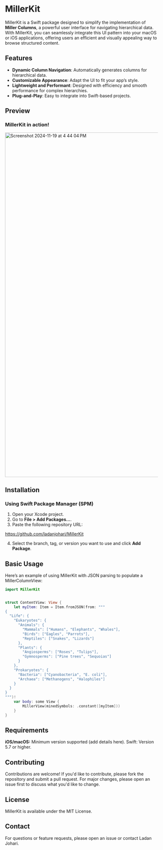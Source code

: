 # MillerKit

MillerKit is a Swift package designed to simplify the implementation of **Miller Columns**, a powerful user interface for navigating hierarchical data. With MillerKit, you can seamlessly integrate this UI pattern into your macOS or iOS applications, offering users an efficient and visually appealing way to browse structured content.

## Features

- **Dynamic Column Navigation**: Automatically generates columns for hierarchical data.
- **Customizable Appearance**: Adapt the UI to fit your app’s style.
- **Lightweight and Performant**: Designed with efficiency and smooth performance for complex hierarchies.
- **Plug-and-Play**: Easy to integrate into Swift-based projects.
  

## Preview

### MillerKit in action!
<img width="1137" alt="Screenshot 2024-11-19 at 4 44 04 PM" src="https://github.com/user-attachments/assets/3ccc9cc5-5359-48dd-8e5f-741f615553ca">

## Installation

### Using Swift Package Manager (SPM)

1. Open your Xcode project.
2. Go to **File > Add Packages...**.
3. Paste the following repository URL:

https://github.com/ladanjohari/MillerKit

4. Select the branch, tag, or version you want to use and click **Add Package**.

## Basic Usage

Here’s an example of using MillerKit with JSON parsing to populate a MillerColumnView:

```swift
import MillerKit


struct ContentView: View {
    let myItem: Item = Item.fromJSON(from: """
{
  "Life": {
    "Eukaryotes": {
      "Animals": {
        "Mammals": ["Humans", "Elephants", "Whales"],
        "Birds": ["Eagles", "Parrots"],
        "Reptiles": ["Snakes", "Lizards"]
      },
      "Plants": {
        "Angiosperms": ["Roses", "Tulips"],
        "Gymnosperms": ["Pine trees", "Sequoias"]
      }
    },
    "Prokaryotes": {
      "Bacteria": ["Cyanobacteria", "E. coli"],
      "Archaea": ["Methanogens", "Halophiles"]
    }
  }
}
""")!
    var body: some View {
        MillerView(minedSymbols: .constant([myItem]))
    }
}

```


## Requirements

**iOS/macOS:** Minimum version supported (add details here).
Swift: Version 5.7 or higher.



## Contributing

Contributions are welcome!
If you'd like to contribute, please fork the repository and submit a pull request. For major changes, please open an issue first to discuss what you'd like to change.



## License

MillerKit is available under the MIT License.



## Contact

For questions or feature requests, please open an issue or contact Ladan Johari.
